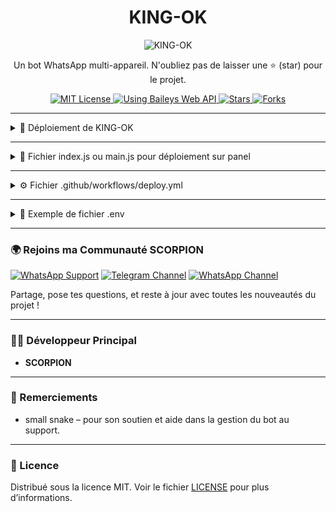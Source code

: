 <h1 align="center">KING-OK</h1>

<p align="center">
    <img alt="KING-OK" src="https://files.catbox.moe/x8ga7j.jpeg">
</p>

<p align="center">
    Un bot WhatsApp multi-appareil. N'oubliez pas de laisser une ⭐ (star) pour le projet.
</p>

<p align="center">
    <a href="https://opensource.org/licenses/MIT">
        <img src="https://img.shields.io/badge/License-MIT-green.svg?style=flat-square" alt="MIT License" />
    </a>
    <a href="https://github.com/WhiskeySockets/Baileys">
        <img src="https://img.shields.io/badge/Baileys-Web%20API-orange?style=flat-square" alt="Using Baileys Web API" />
    </a>
    <a href="https://github.com/jopaok228/KING-OK/stargazers">
        <img src="https://img.shields.io/github/stars/jopaok228/KING-OK?style=flat-square" alt="Stars" />
    </a>
    <a href="https://github.com/jopaok228/KING-OK/network/members">
        <img src="https://img.shields.io/github/forks/jopaok228/KING-OK?style=flat-square" alt="Forks" />
    </a>
</p>

---

<details>
  <summary>🚀 Déploiement de KING-OK</summary>

### 🧬 Étape 1 : Fork du dépôt GitHub  
[![Fork GitHub](https://img.shields.io/badge/Fork%20le%20Repo-100000?style=for-the-badge&logo=github&logoColor=white)](https://github.com/jopaok228/KING-OK)

---

### 🔐 Étape 2 : Générer une SESSION ID

📌 **Conserve la Session-ID dans un endroit sécurisé.** -

### 🗄️ Étape 3 : Créer une base de données  
[![Créer Base de Données](https://img.shields.io/badge/Supabase-Base%20de%20donn%C3%A9es-3ECF8E?style=for-the-badge&logo=supabase&logoColor=white)](https://supabase.com)
> Ou utilise une base de données existante.

### 🚀 Étape 4 : Méthodes de déploiement

#### <img src="https://img.shields.io/badge/Heroku-430098?style=for-the-badge&logo=heroku&logoColor=white" height="28" />
- Créez un compte : [Lien Heroku](https://signup.heroku.com/)
- Déploiement rapide : [Déployer sur Heroku](https://dashboard.heroku.com/new?template=https://github.com/jopaok228/KING-OK)

#### <img src="https://img.shields.io/badge/Render-12100E?style=for-the-badge&logo=render&logoColor=white" height="28" />
- Créez un compte : [Lien Render](https://dashboard.render.com/register)
- Déploiement rapide : [Déployer sur Render](https://dashboard.render.com/web/new)

#### <img src="https://img.shields.io/badge/Koyeb-000000?style=for-the-badge&logo=koyeb&logoColor=white" height="28" />
- Créez un compte : [Lien Koyeb](https://app.koyeb.com/auth/signup)
- Déploiement rapide : [Déployer sur Koyeb](https://app.koyeb.com/deploy?type=git&name=ovl-md&repository=https%3A%2F%2Fgithub.com%2Fjopaok%2FKING-OK&branch=main&builder=dockerfile&env%5BPREFIXE%5D=%F0%9F%97%BF&env%5BNOM_OWNER%5D=Ainz&env%5BNUMERO_OWNER%5D=228xxxxxxxx&env%5BMODE%5D=public&env%5BSESSION_ID%5D=ovl&env%5BDATABASE%5D=&env%5BLEVEL_UP%5D=non&env%5BSTICKER_PACK_NAME%5D=Wa-sticker&env%5BSTICKER_AUTHOR_NAME%5D=KING-OK&instance_type=free)

#### <img src="https://img.shields.io/badge/Panel-grey?style=for-the-badge&logo=windows-terminal&logoColor=white" height="28" />
- Créez un serveur
- Ajoutez le fichier `index.js` ou `main.js`
- Démarrez le bot

#### <img src="https://img.shields.io/badge/GitHub%20Actions-2088FF?style=for-the-badge&logo=github-actions&logoColor=white" height="28" />
- Ajoutez un fichier `.env`
- Créez le fichier `.github/workflows/deploy.yml`

</details>

---

<details>
  <summary>📝 Fichier index.js ou main.js pour déploiement sur panel</summary>

```js
const { writeFileSync, existsSync, mkdirSync } = require('fs');
const { spawnSync } = require('child_process');
const path = require('path');

const env_file = ``; // Ajoutez ici vos variables d'environnement

if (!env_file.trim()) {
  console.error("Aucune donnée de configuration dans 'env_file'. Remplissez les infos.");
  process.exit(1);
}

const envPath = path.join(__dirname, 'ovl', '.env');

function runCommand(command, args, options = {}) {
  const result = spawnSync(command, args, { stdio: 'inherit', ...options });
  if (result.error || result.status !== 0) {
    throw new Error(`Erreur lors de l'exécution : ${command} ${args.join(' ')}`);
  }
}

if (!existsSync('ovl')) {
  console.log("Clonage...");
  runCommand('git', ['clone', 'https://github.com/jopaok228/KING-OK', 'ovl']);
  runCommand('npm', ['install'], { cwd: 'king' });
}

if (!existsSync(envPath)) {
  mkdirSync(path.dirname(envPath), { recursive: true });
  writeFileSync(envPath, env_file.trim());
}

runCommand('npm', ['run', 'Ovl'], { cwd: 'king' });
```

</details>

---

<details>
  <summary>⚙️ Fichier .github/workflows/deploy.yml</summary>

```yaml
name: KING-OK Bot CI

on:
  push:
    branches: [main]
  pull_request:
    branches: [main]
  schedule:
    - cron: '0 */5 * * *'

jobs:
  build:
    runs-on: ubuntu-latest
    strategy:
      matrix:
        node-version: [20.x]
    steps:
      - uses: actions/checkout@v3
      - uses: actions/setup-node@v3
        with:
          node-version: ${{ matrix.node-version }}
      - run: |
          sudo apt update
          sudo apt install -y ffmpeg
          npm i
      - run: timeout 18300s npm run Ovl
```

</details>

---

<details>
  <summary>🔐 Exemple de fichier .env</summary>

```env
PREFIXE=?
NOM_OWNER=Scorpion 
NUMERO_OWNER=228xxxxxxxx
MODE=public
SESSION_ID=king
DATABASE=
LEVEL_UP=non
STICKER_PACK_NAME=OK-sticker
STICKER_AUTHOR_NAME=KING-OK
RENDER_API_KEY=
```

</details>

---


### 🌍 Rejoins ma Communauté SCORPION

[![WhatsApp Support](https://img.shields.io/badge/Support%20WhatsApp-25D366?style=for-the-badge&logo=whatsapp&logoColor=white)](https://chat.whatsapp.com/IEpGX69OaCB1U0G0F0viKZ?mode=ac_t)
[![Telegram Channel](https://img.shields.io/badge/Canal%20Telegram-229ED9?style=for-the-badge&logo=telegram&logoColor=white)](https://t.me/ytivd)
[![WhatsApp Channel](https://img.shields.io/badge/Channel%20WhatsApp-25D366?style=for-the-badge&logo=whatsapp&logoColor=white)](https://whatsapp.com/channel/0029VbB2wAgJf05Tm2oHmD38)

Partage, pose tes questions, et reste à jour avec toutes les nouveautés du projet !

---

### 👨‍💻 Développeur Principal
- **SCORPION**
---
### 🙌 Remerciements
- small snake – pour son soutien et aide dans la gestion du bot au support.
---
### 📄 Licence

Distribué sous la licence MIT. Voir le fichier [LICENSE](./LICENSE) pour plus d’informations.
